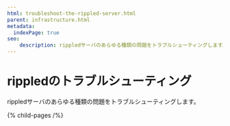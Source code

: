 ```yaml
---
html: troubleshoot-the-rippled-server.html
parent: infrastructure.html
metadata:
  indexPage: true
seo:
    description: rippledサーバのあらゆる種類の問題をトラブルシューティングします。
---
```

# rippledのトラブルシューティング

rippledサーバのあらゆる種類の問題をトラブルシューティングします。


{% child-pages /%}
